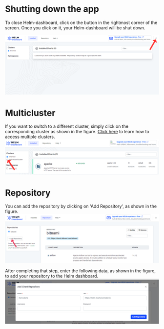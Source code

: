 # Shutting down the app
To close Helm-dashboard, click on the button in the rightmost corner of the screen. Once you click on it, your Helm-dashboard will be shut down.

![Shutdown_screenshot](images/screenshot_shut_down.png)

# Multicluster
If you want to switch to a different cluster, simply click on the corresponding cluster as shown in the figure. [Click here](https://kubernetes.io/docs/tasks/access-application-cluster/configure-access-multiple-clusters/) to learn how to access multiple clusters.
![Multicluster_screenshot](images/screenshot_multicluster.png)

# Repository
You can add the repository by clicking on 'Add Repository', as shown in the figure.
![Repository](images/screenshot_repository.png)

After completing that step, enter the following data, as shown in the figure, to add your repository to the Helm dashboard.
![Repository2](images/screenshot_repository2.png)


